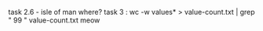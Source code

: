 task 2.6 - isle of man where?
task 3 : wc -w values* > value-count.txt | grep " 99 " value-count.txt
meow
